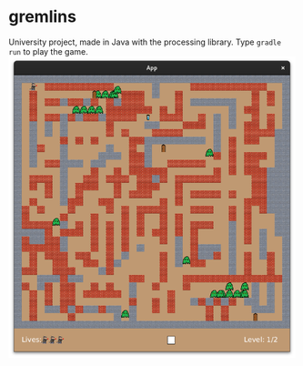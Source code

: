 # gremlins
University project, made in Java with the processing library.
Type `gradle run` to play the game.
![Screenshot](https://github.com/ragelmalti/gremlins/blob/main/gremlins.png?raw=true)

